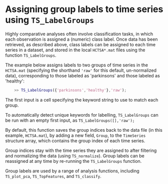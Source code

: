 # Assigning group labels to time series using `TS_LabelGroups`
<!--{#sec:grouping_variables}-->

Highly comparative analyses often involve classification tasks, in which each observation is assigned a (numeric) class label.
Once data has been retrieved, as described above, class labels can be assigned to each time series in a dataset, and stored in the local `HCTSA*.mat` files using the function `TS_LabelGroups`.

The example below assigns labels to two groups of time series in the `HCTSA.mat` (specifying the shorthand `'raw'` for this default, un-normalized data), corresponding to those labeled as 'parkinsons' and those labeled as 'healthy':
```matlab
    >> TS_LabelGroups({'parkinsons','healthy'},'raw');
```
The first input is a cell specifying the keyword string to use to match each group.

To automatically detect unique keywords for labelling, `TS_LabelGroups` can be run with an empty first input, as `TS_LabelGroups([],'raw');`

By default, this function saves the group indices back to the data file (in this example, `HCTSA.mat`), by adding a new field, `Group`, to the `TimeSeries` structure array, which contains the group index of each time series.

Group indices stay with the time series they are assigned to after filtering and normalizing the data (using `TS_normalize`).
Group labels can be reassigned at any time by re-running the `TS_LabelGroups` function.

Group labels are used by a range of analysis functions, including `TS_plot_pca`, `TS_TopFeatures`, and `TS_classify`.

